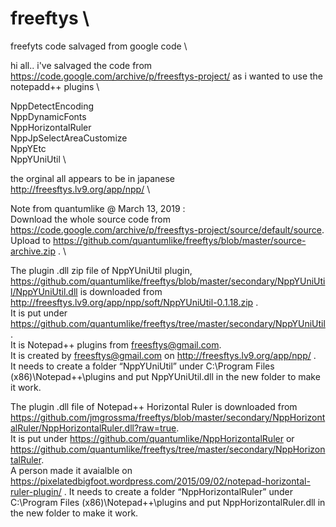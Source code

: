 # freeftys   \
freefyts code salvaged from google code   \

hi all.. i've salvaged the code from https://code.google.com/archive/p/freesftys-project/ as i wanted to use the notepadd++ plugins   \

NppDetectEncoding  \
NppDynamicFonts  \
NppHorizontalRuler  \
NppJpSelectAreaCustomize  \
NppYEtc  \
NppYUniUtil  \


the orginal all appears to be in japanese   \
http://freesftys.lv9.org/app/npp/   \

Note from quantumlike @ March 13, 2019 :  \
Download the whole source code from https://code.google.com/archive/p/freesftys-project/source/default/source.   \
Upload to https://github.com/quantumlike/freeftys/blob/master/source-archive.zip .  \

The plugin .dll zip file of NppYUniUtil plugin, https://github.com/quantumlike/freeftys/blob/master/secondary/NppYUniUtil/NppYUniUtil.dll is downloaded from http://freesftys.lv9.org/app/npp/soft/NppYUniUtil-0.1.18.zip .   \
It is put under https://github.com/quantumlike/freeftys/tree/master/secondary/NppYUniUtil .  \
It is Notepad++ plugins from freesftys@gmail.com.   \
It is created by freesftys@gmail.com on http://freesftys.lv9.org/app/npp/ .   \
It needs to create a folder “NppYUniUtil” under C:\Program Files (x86)\Notepad++\plugins and put NppYUniUtil.dll in the new folder to make it work.

The plugin .dll file of Notepad++ Horizontal Ruler is downloaded from https://github.com/jmgrossma/freeftys/blob/master/secondary/NppHorizontalRuler/NppHorizontalRuler.dll?raw=true.  \
It is put under https://github.com/quantumlike/NppHorizontalRuler or https://github.com/quantumlike/freeftys/tree/master/secondary/NppHorizontalRuler.  \
A person made it avaialble on https://pixelatedbigfoot.wordpress.com/2015/09/02/notepad-horizontal-ruler-plugin/ . 
It needs to create a folder “NppHorizontalRuler” under C:\Program Files (x86)\Notepad++\plugins and put NppHorizontalRuler.dll in the new folder to make it work.
